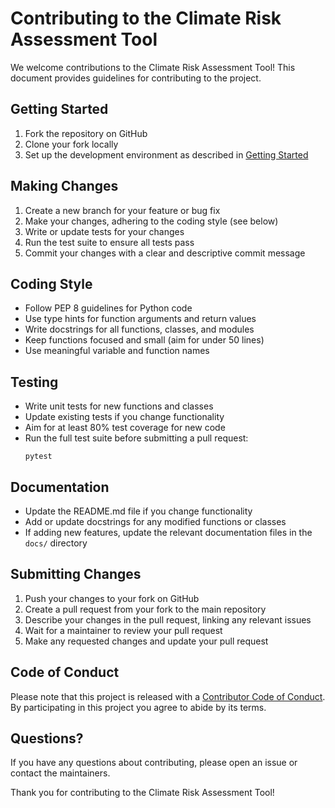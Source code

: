 # Contributing to the Climate Risk Assessment Tool

We welcome contributions to the Climate Risk Assessment Tool! This document provides guidelines for contributing to the project.

## Getting Started

1. Fork the repository on GitHub
2. Clone your fork locally
3. Set up the development environment as described in [Getting Started](getting_started.md)

## Making Changes

1. Create a new branch for your feature or bug fix
2. Make your changes, adhering to the coding style (see below)
3. Write or update tests for your changes
4. Run the test suite to ensure all tests pass
5. Commit your changes with a clear and descriptive commit message

## Coding Style

- Follow PEP 8 guidelines for Python code
- Use type hints for function arguments and return values
- Write docstrings for all functions, classes, and modules
- Keep functions focused and small (aim for under 50 lines)
- Use meaningful variable and function names

## Testing

- Write unit tests for new functions and classes
- Update existing tests if you change functionality
- Aim for at least 80% test coverage for new code
- Run the full test suite before submitting a pull request:
  ```
  pytest
  ```

## Documentation

- Update the README.md file if you change functionality
- Add or update docstrings for any modified functions or classes
- If adding new features, update the relevant documentation files in the `docs/` directory

## Submitting Changes

1. Push your changes to your fork on GitHub
2. Create a pull request from your fork to the main repository
3. Describe your changes in the pull request, linking any relevant issues
4. Wait for a maintainer to review your pull request
5. Make any requested changes and update your pull request

## Code of Conduct

Please note that this project is released with a [Contributor Code of Conduct](CODE_OF_CONDUCT.md). By participating in this project you agree to abide by its terms.

## Questions?

If you have any questions about contributing, please open an issue or contact the maintainers.

Thank you for contributing to the Climate Risk Assessment Tool!